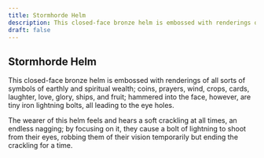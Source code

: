 ```yaml
---
title: Stormhorde Helm
description: This closed-face bronze helm is embossed with renderings of all sorts of symbols of earthly and spiritual wealth; coins, prayers, wind, crops, cards, laughter, love, glory, ships, and fruit; hammer...
draft: false
---
```


## Stormhorde Helm

This closed-face bronze helm is embossed with renderings of all sorts of symbols of earthly and spiritual wealth; coins, prayers, wind, crops, cards, laughter, love, glory, ships, and fruit; hammered into the face, however, are tiny iron lightning bolts, all leading to the eye holes.

The wearer of this helm feels and hears a soft crackling at all times, an endless nagging; by focusing on it, they cause a bolt of lightning to shoot from their eyes, robbing them of their vision temporarily but ending the crackling for a time.
